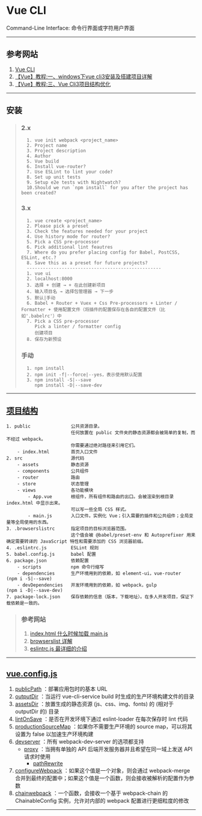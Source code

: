 # Vue CLI
Command-Line Interface: 命令行界面或字符用户界面

---
## 参考网站
1. [Vue CLI](https://cli.vuejs.org/zh/guide/)
2. [【Vue】教程:一、windows下vue cli3安装及搭建项目详解](https://www.jianshu.com/p/da5719804018)
4. [【Vue】教程:三、Vue Cli3项目结构优化](https://www.jianshu.com/p/37cec256e9ed)
---
## 安装
>### 2.x
>```
>   1. vue init webpack <project_name>
>   2. Project name
>   3. Project description
>   4. Author
>   5. Vue build
>   6. Install vue-router?
>   7. Use ESLint to lint your code?
>   8. Set up unit tests
>   9. Setup e2e tests with Nightwatch?
>   10.Should we run `npm install` for you after the project has been created?
>```
>### 3.x
>```
>   1. vue create <project_name>
>   2. Please pick a preset
>   3. Check the features needed for your project
>   4. Use history mode for router?
>   5. Pick a CSS pre-processor
>   6. Pick additional lint feautres
>   7. Where do you prefer placing config for Babel, PostCSS, ESLint, etc.?
>   8. Save this as a preset for future projects?
>   --------------------------------------------------
>   1. vue ui
>   2. localhost:8000
>   3. 选择 + 创建 → + 在此创建新项目
>   4. 输入项目名 → 选择包管理器 → 下一步
>   5. 默认|手动
>   6. Babel + Router + Vuex + Css Pre-processors + Linter / Formatter + 使用配置文件（将插件的配置保存在各自的配置文件（比如'.babelrc'）中
>   7. Pick a CSS pre-processor
>      Pick a linter / formatter config
>      创建项目
>   8. 保存为新预设
>```
>### 手动
>```
>   1. npm install
>   2. npm init -f|--force|--yes，表示使用默认配置
>   3. npm install -S|--save
>      npm install -D|--save-dev
>```
---
## [项目结构](https://www.jianshu.com/p/90c6a5384e54)
    1. public               公共资源目录。
                            任何放置在 public 文件夹的静态资源都会被简单的复制，而不经过 webpack。
                            你需要通过绝对路径来引用它们。
        - index.html        首页入口文件
    2. src                  源代码
        - assets            静态资源
        - components        公共组件
        - router            路由
        - store             状态管理
        - views             各功能模块
            - App.vue       根组件，所有组件和路由的出口。会被渲染到根目录 index.html 中显示出来。
                            可以写一些全局 CSS 样式。
            - main.js       入口文件。实例化 Vue；引入需要的插件和公共组件；全局变量等全局使用的东西。
    3. .browserslistrc      指定项目的目标浏览器范围。
                            这个值会被 @babel/preset-env 和 Autoprefixer 用来确定需要转译的 JavaScript 特性和需要添加的 CSS 浏览器前缀。
    4. .eslintrc.js         ESLint 规则
    5. babel.config.js      babel 配置
    6. package.json         依赖配置
        - scripts           npm 命令行缩写
        - dependencies      生产环境用到的依赖，如 element-ui，vue-router   (npm i -S|--save)
        - devDependencies   开发环境用到的依赖，如 webpack，gulp            (npm i -D|--save-dev)
    7. package-lock.json    保存依赖的信息（版本，下载地址）。在多人开发项目，保证下载依赖是一致的。
>### 参考网站
>1. [index.html 什么时候加载 main.js](https://blog.csdn.net/u013605060/article/details/109601098)
>2. [browserslist 详解](https://www.jianshu.com/p/d45a31c50711)
>3. [eslintrc.js 最详细的介绍](https://segmentfault.com/a/1190000017461203)
---
## [vue.config.js](https://cli.vuejs.org/zh/config/#vue-config-js)
1. [publicPath](https://cli.vuejs.org/zh/config/#publicpath) ：部署应用包时的基本 URL
2. [outputDir](https://cli.vuejs.org/zh/config/#outputdir) ：当运行 vue-cli-service build 时生成的生产环境构建文件的目录
3. [assetsDir](https://cli.vuejs.org/zh/config/#assetsdir) ：放置生成的静态资源 (js、css、img、fonts) 的 (相对于 outputDir 的) 目录
4. [lintOnSave](https://cli.vuejs.org/zh/config/#lintonsave) ：是否在开发环境下通过 eslint-loader 在每次保存时 lint 代码
5. [productionSourceMap](https://cli.vuejs.org/zh/config/#productionsourcemap) ：如果你不需要生产环境的 source map，可以将其设置为 false 以加速生产环境构建
6. [devserver](https://cli.vuejs.org/zh/config/#devserver) ：所有 webpack-dev-server 的选项都支持
    - [proxy](https://webpack.docschina.org/configuration/dev-server/#devserverproxy) ：当拥有单独的 API 后端开发服务器并且希望在同一域上发送 API 请求时使用
        - [pathRewrite](https://www.chensheng.group/2019/12/19/114-pathRewrite%E4%BB%80%E4%B9%88%E6%97%B6%E5%80%99%E4%BD%BF%E7%94%A8/)
7. [configureWebpack](https://cli.vuejs.org/zh/config/#configurewebpack) ：如果这个值是一个对象，则会通过 webpack-merge 合并到最终的配置中；如果这个值是一个函数，则会接收被解析的配置作为参数
8. [chainwebpack](https://cli.vuejs.org/zh/config/#chainwebpack) ：一个函数，会接收一个基于 webpack-chain 的 ChainableConfig 实例，允许对内部的 webpack 配置进行更细粒度的修改
---